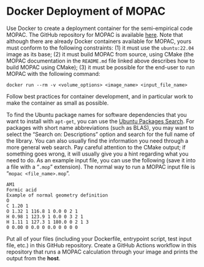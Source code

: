# Docker Deployment of MOPAC

Use Docker to create a deployment container for the semi-empirical code MOPAC.
The GitHub repository for MOPAC is available [here](https://github.com/openmopac/mopac). Note that although there are already Docker containers available for MOPAC, yours must conform to the following constraints: (1) it must use the `ubuntu:22.04` image as its base; (2) it must build MOPAC from source, using CMake (the MOPAC documentation in the `README.md` file linked above describes how to build MOPAC using CMake); (3) it must be possible for the end-user to run MOPAC with the following command:

```
docker run --rm -v <volume_options> <image_name> <input_file_name>
```

Follow best practices for container development, and in particular work to make the container as small as possible.

To find the Ubuntu package names for software dependencies that you want to install with `apt-get`, you can use the [Ubuntu Packages Search](https://packages.ubuntu.com/).
For packages with short name abbreviations (such as BLAS), you may want to select the “Search on: Descriptions” option and search for the full name of the library.
You can also usually find the information you need through a more general web search.
Pay careful attention to the CMake output; if something goes wrong, it will usually give you a hint regarding what you need to do.
As an example input file, you can use the following (save it into a file with a “`.mop`” extension).
The normal way to run a MOPAC input file is “`mopac <file_name>.mop`”.

```
AM1
Formic acid
Example of normal geometry definition
O
C 1.20 1
O 1.32 1 116.8 1 0.0 0 2 1
H 0.98 1 123.9 1 0.0 0 3 2 1
H 1.11 1 127.3 1 180.0 0 2 1 3
0 0.00 0 0.0 0 0.0 0 0 0 0
```

Put all of your files (including your Dockerfile, entrypoint script, test input file, etc.) in this GitHub repository.
Create a GitHub Actions workflow in this repository that runs a MOPAC calculation through your image and prints the output from the **host**.
